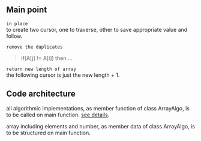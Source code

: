 ## Main point
`in place`  
to create two cursor, one to traverse, other to save appropriate value and follow.

`remove the duplicates`
> if(A[j] != A[i]) then ...

`return new length of array`  
the following cursor is just the new length + 1.

## Code architecture
 all algorithmic implementations, as member function of class ArrayAlgo, is to be called on main function. [see details][1].   

 array including elements and number, as member data of class ArrayAlgo, is to be structured on main function.




[1]: https://github.com/gitforhzc/LeetCode_Cpp/blob/master/doc/Array/RemoveElement.md